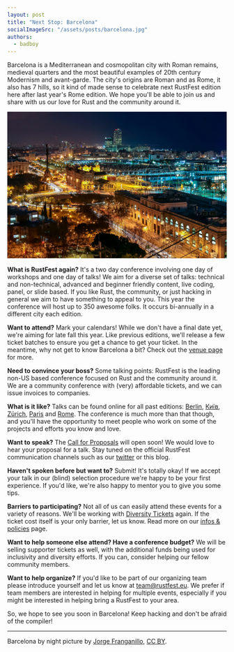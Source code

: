 ```yaml
---
layout: post
title: "Next Stop: Barcelona"
socialImageSrc: "/assets/posts/barcelona.jpg"
authors:
  - badboy
---
```


Barcelona is a Mediterranean and cosmopolitan city with Roman remains, medieval quarters and the most beautiful examples of 20th century Modernism and avant-garde. The city's origins are Roman and as Rome, it also has 7 hills, so it kind of made sense to celebrate next RustFest edition here after last year's Rome edition. We hope you'll be able to join us and share with us our love for Rust and the community around it.

![Barcelona by night](/assets/posts/barcelona.jpg)

**What is RustFest again?** It's a two day conference involving one day of workshops and one day of talks! We aim for a diverse set of talks: technical and non-technical, advanced and beginner friendly content, live coding, panel, or slide based. If you like Rust, the community, or just hacking in general we aim to have something to appeal to you. This year the conference will host up to 350 awesome folks. It occurs bi-annually in a different city each edition.

**Want to attend?** Mark your calendars! While we don't have a final date yet, we're aiming for late fall this year.
Like previous editions, we'll release a few ticket batches to ensure you get a chance to get your ticket. In the meantime, why not get to know Barcelona a bit? Check out the [venue page](https://barcelona.rustfest.eu/location/) for more.

**Need to convince your boss?** Some talking points: RustFest is the leading non-US based conference focused on Rust and the community around it. We are a community conference with (very) affordable tickets, and we can issue invoices to companies.

**What is it like?** Talks can be found online for all past editions:
[Berlin](https://www.youtube.com/watch?v=fI4RG_uq-WU&list=PL85XCvVPmGQh8nWR_Z-fTmPGsUWuzb-dn),
[Київ](https://www.youtube.com/watch?v=AHprJNUCgQ0&list=PL85XCvVPmGQhvs1Rnet_24B-AI3YSM2YG),
[Zürich](https://www.youtube.com/watch?v=jywiVWKm1TI&list=PL85XCvVPmGQj9mqbJizw-zi-EhcpS5jTP),
[Paris](https://www.youtube.com/watch?v=23lRkdDXqY0&list=PL85XCvVPmGQgdqz9kz6qH3SI_hp7Zb4s1) and
[Rome](https://www.youtube.com/watch?list=PL85XCvVPmGQjEE4ICTuXGLXUDZQUuanJy&v=0sIgVnRAcn0).
 The conference is much more than that though, and you'll have the opportunity to meet people who work on some of the projects and efforts you know and love.

**Want to speak?** The [Call for Proposals](https://cfp.rustfest.eu/) will open soon! We would love to hear your proposal for a talk. Stay tuned on the official RustFest communication channels such as our [twitter](https://twitter.com/rustfest) or this blog.

**Haven't spoken before but want to?** Submit! It's totally okay! If we accept your talk in our (blind) selection procedure we're happy to be your first experience. If you'd like, we're also happy to mentor you to give you some tips.

**Barriers to participating?** Not all of us can easily attend these events for a variety of reasons. We'll be working with [Diversity Tickets](https://diversitytickets.org/) again. If the ticket cost itself is your only barrier, let us know. Read more on our [infos & policies](https://barcelona.rustfest.eu/info/) page.

**Want to help someone else attend? Have a conference budget?** We will be selling supporter tickets as well, with the additional funds being used for inclusivity and diversity efforts. If you can, consider helping our fellow community members.

**Want to help organize?** If you'd like to be part of our organizing team please introduce yourself and let us know at [team@rustfest.eu](mailto:team@rustfest.eu). We prefer if team members are interested in helping for multiple events, especially if you might be interested in helping bring a RustFest to your area.

So, we hope to see you soon in Barcelona! Keep hacking and don't be afraid of the compiler!

---

Barcelona by night picture by [Jorge Franganillo](https://www.flickr.com/photos/franganillo/),
[CC BY](https://creativecommons.org/licenses/by/2.0/).
